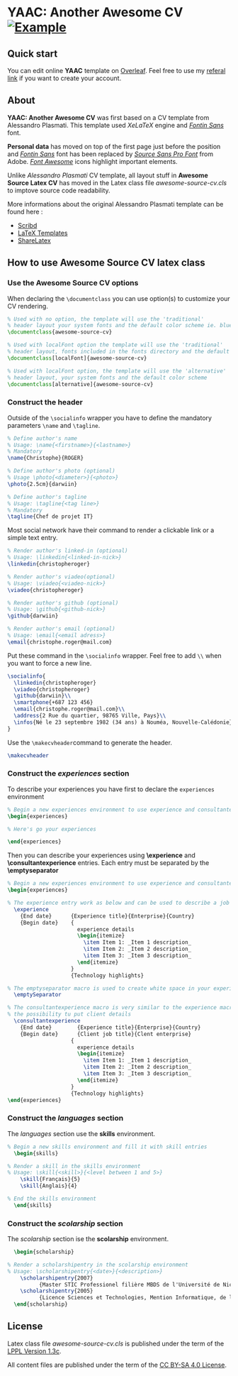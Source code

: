 YAAC: Another Awesome CV [![Example](https://img.shields.io/badge/Exemple-pdf-blue.svg)](https://github.com/darwiin/awesome-neue-latex-cv/releases/download/v1.6.1/cv.pdf)
=================

## Quick start

You can edit online **YAAC** template on [Overleaf](https://www.overleaf.com/latex/templates/awesome-source-cv/wrdjtkkytqcw). Feel free to use my [referal link](https://www.overleaf.com/signup?ref=54c221604cd6) if you want to create your account.

## About

**YAAC: Another Awesome CV** was first based on a CV template from Alessandro Plasmati. This template used _XeLaTeX_ engine and _[Fontin Sans](http://www.exljbris.com/fontinsans.html)_ font. 

**Personal data** has moved on top of the first page just before the position and _[Fontin Sans](http://www.exljbris.com/fontinsans.html)_ font has been replaced by _[Source Sans Pro Font](https://github.com/adobe-fonts/source-sans-pro)_ from Adobe. _[Font Awesome](http://fontawesome.io/)_ icons highlight important elements.

Unlike _Alessandro Plasmati_ CV template, all layout stuff in **Awesome Source Latex CV** has moved in the Latex class file _awesome-source-cv.cls_ to imptove source code readability.

More informations about the original Alessandro Plasmati template can be found here :

   -  [ Scribd ](http://fr.scribd.com/doc/16335667/Writing-your-Professional-CV-with-LaTeX)
   -  [ LaTeX Templates ](http://www.latextemplates.com/template/plasmati-graduate-cv)
   -  [ ShareLatex ](https://www.sharelatex.com/templates/cv-or-resume/professional-cv)

## How to use **Awesome Source CV** latex class

### Use the **Awesome Source CV** options

When declaring the `\documentclass` you can use option(s) to customize your CV rendering.

```latex
% Used with no option, the template will use the 'traditional' 
% header layout your system fonts and the default color scheme ie. blue
\documentclass{awesome-source-cv}

% Used with localFont option the template will use the 'traditional' 
% header layout, fonts included in the fonts directory and the default color scheme
\documentclass[localFont]{awesome-source-cv}

% Used with localFont option, the template will use the 'alternative' 
% header layout, your system fonts and the default color scheme
\documentclass[alternative]{awesome-source-cv}

```

### Construct the header

Outside of the `\socialinfo` wrapper you have to define the mandatory parameters `\name` and `\tagline`.

```latex
% Define author's name
% Usage: \name{<firstname>}{<lastname>}
% Mandatory
\name{Christophe}{ROGER}

% Define author's photo (optional)
% Usage \photo{<diameter>}{<photo>}
\photo{2.5cm}{darwiin}

% Define author's tagline
% Usage: \tagline{<tag line>} 
% Mandatory
\tagline{Chef de projet IT}
```

Most social network have their command to render a clickable link or a simple text entry.

```latex
% Render author's linked-in (optional)
% Usage: \linkedin{<linked-in-nick>}
\linkedin{christopheroger}

% Render author's viadeo(optional)
% Usage: \viadeo{<viadeo-nick>}
\viadeo{christopheroger}

% Render author's github (optional)
% Usage: \github{<github-nick>}
\github{darwiin}

% Render author's email (optional)
% Usage: \email{<email adress>}
\email{christophe.roger@mail.com}
```

Put these command in the `\socialinfo` wrapper. Feel free to add `\\` when you want to force a new line.

```latex
\socialinfo{
  \linkedin{christopheroger}
  \viadeo{christopheroger}
  \github{darwiin}\\
  \smartphone{+687 123 456}
  \email{christophe.roger@mail.com}\\
  \address{2 Rue du quartier, 98765 Ville, Pays}\\
  \infos{Né le 23 septembre 1982 (34 ans) à Nouméa, Nouvelle-Calédonie}
}
```

Use the `\makecvheader`command to generate the header.

```latex
\makecvheader
```

### Construct the _experiences_ section

To describe your experiences you have first to declare the `experiences` environment

```latex
% Begin a new experiences environment to use experience and consultantexperience macro
\begin{experiences}

% Here's go your experiences

\end{experiences}
```

Then you can describe your experiences using **\experience** and **\consultantexperience** entries. Each
entry must be separated by the **\emptyseparator** 

```latex
% Begin a new experiences environment to use experience and consultantexperience macro
\begin{experiences}

% The experience entry work as below and can be used to describe a job experience
  \experience
    {End date}      {Experience title}{Enterprise}{Country}
    {Begin date}    {
    				  experience details
                      \begin{itemize}
                        \item Item 1: _Item 1 description_
                        \item Item 2: _Item 2 description_
                        \item Item 3: _Item 3 description_
                      \end{itemize}
                    }
                    {Technology highlights}

% The emptyseparator macro is used to create white space in your experience
  \emptySeparator

% The consultantexperience macro is very similar to the experience macro, but offer you 
% the possibility tu put client details
  \consultantexperience
    {End date}        {Experience title}{Enterprise}{Country}
    {Begin date}      {Client job title}{Clent enterprise}
                    {
                      experience details
                      \begin{itemize}
                        \item Item 1: _Item 1 description_
                        \item Item 2: _Item 2 description_
                        \item Item 3: _Item 3 description_
                      \end{itemize}
                    }
                    {Technology highlights}
\end{experiences}
```

### Construct the _languages_ section

The _languages_ section use the **skills** environment. 

```latex
% Begin a new skills environment and fill it with skill entries
  \begin{skills}

% Render a skill in the skills environment
% Usage: \skill{<skill>}{<level between 1 and 5>}
    \skill{Français}{5}
    \skill{Anglais}{4}

% End the skills environment    
  \end{skills}
```

### Construct the _scolarship_ section

The _scolarship_ section ise the **scolarship** environment.

```latex
  \begin{scholarship}

% Render a scholarshipentry in the scolarship environment
% Usage: \scholarshipentry{<date>}{<description>}
    \scholarshipentry{2007}
          {Master STIC Professionel filière MBDS de l'Université de Nice Sophia Antipolis (Master Informatique spécialité Multimédia, Base de Données et intégration de Systèmes)}
    \scholarshipentry{2005}
          {Licence Sciences et Technologies, Mention Informatique, de l'Université de Nouvelle-Calédonie}
  \end{scholarship}
```

## License

Latex class file _awesome-source-cv.cls_ is published under the term of the [LPPL Version 1.3c](https://www.latex-project.org/lppl.txt).

All content files are published under the term of the [CC BY-SA 4.0 License](https://creativecommons.org/licenses/by-sa/4.0/legalcode).
